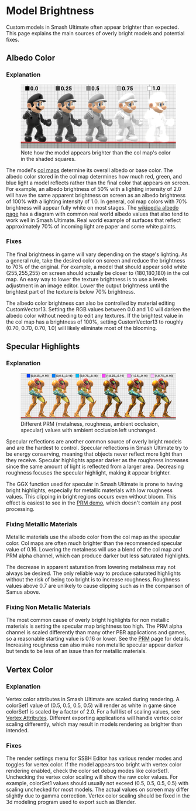 # Model Brightness
Custom models in Smash Ultimate often appear brighter than expected. 
This page explains the main sources of overly bright models and potential fixes.

## Albedo Color
### Explanation
<figure class="figure">
    <img src="mario_albedo.jpg" height="auto" width="auto">
    <figcaption class="figure-caption text-center">Note how the model appears brighter than the col map's color in the shaded squares.</figcaption>
</figure>

The model's [col maps](../../textures/col/) determine its overall albedo or base color. The albedo color stored in the col map determines how much red, green, and blue light a model reflects rather than the final color that appears on screen. For example, an albedo brightness of 50% with a lighting intensity of 2.0 will have the same apparent brightness on screen as an albedo brightness of 100% with a lighting intensity of 1.0. In general, col map colors with 70% brightness will appear fully white on most stages. The [wikipedia albedo page](https://en.wikipedia.org/wiki/Albedo) has a diagram with common real world albedo values that also tend to work well in Smash Ultimate. Real world example of surfaces that reflect approximately 70% of incoming light are paper and some white paints.

### Fixes
The final brightness in game will vary depending on the stage's lighting. As a general rule, take the desired color on screen and reduce the brightness to 70% of the original.  For example, a model that should appear solid white (255,255,255) on screen should actually be closer to (180,180,180) in the col map.  An easy way to lower the texture brightness is to use a levels adjustment in an image editor. Lower the output brightness until the brightest part of the texture is below 70% brightness.

The albedo color brightness can also be controlled by material editing CustomVector13. Setting the RGB values between 0.0 and 1.0 will darken 
the albedo color without needing to edit any textures. If the brightest value in the col map has a brightness of 100%, setting CustomVector13 to roughly (0.70, 0.70, 0.70, 1.0) will likely eliminate most of the blooming. 

## Specular Highlights
### Explanation
<figure class="figure">
    <img src="samus.jpg" height="auto" width="auto">
    <figcaption class="figure-caption text-center">Different PRM (metalness, roughness, ambient occlusion, specular) values with ambient occlusion left unchanged.</figcaption>
</figure>
Specular reflections are another common source of overly bright models and are the hardest to control. 
Specular reflections in Smash Ultimate try to be energy conserving, meaning that objects never reflect more light than they receive. 
Specular highlights appear darker as the roughness increases since the same amount of light is reflected from a larger area. 
Decreasing roughness focuses the specular highlight, making it appear brighter.

The GGX function used for specular in Smash Ultimate is prone to having bright highlights, especially for metallic materials with low roughness values. This clipping in bright regions occurs even without bloom. This effect is easiest to see in the [PRM demo](../../textures/prm/), which doesn't contain any post processing. 

### Fixing Metallic Materials
Metallic materials use the albedo color from the col map as the specular color. Col maps are often much brighter than the recommended specular value of 0.16. Lowering the metalness will use a blend of the col map and PRM alpha channel, which can produce darker but less saturated highlights. 

The decrease in apparent saturation from lowering metalness may not always be desired. The only reliable way to produce saturated highlights without the risk of being too bright is to increase roughness. Roughness values above 0.7 are unlikely to cause clipping such as in the comparison of Samus above.

### Fixing Non Metallic Materials
The most common cause of overly bright highlights for non metallic materials is setting the specular map brightness too high. The PRM alpha channel is scaled differently than many other PBR applications and games, so a reasonable starting value is 0.16 or lower. See the [PRM](../../textures/prm/#specular-alpha) page for details. Increasing roughness can also make non metallic specular appear darker but tends to be less of an issue than for metallic materials.

## Vertex Color
### Explanation
Vertex color attributes in Smash Ultimate are scaled during rendering. A colorSet1 value of (0.5, 0.5, 0.5, 0.5) will render as white in game since colorSet1 is scaled by a factor of 2.0. For a full list of scaling values, see [Vertex Attributes](https://github.com/ScanMountGoat/Smush-Material-Research/blob/master/Vertex%20Attributes.md#color-set-attributes). Different exporting applications will handle vertex color scaling differently, which may result in models rendering as brighter than intended.

### Fixes
The render settings menu for SSBH Editor has various render modes and toggles for vertex color. If the model appears too bright with vertex color rendering enabled, check the color set debug modes like colorSet1. Unchecking the vertex color scaling will show the raw color values. For example, colorSet1 values should usually not exceed (0.5, 0.5, 0.5, 0.5) with scaling unchecked for most models. The actual values on screen may differ slightly due to gamma correction. Vertex color scaling should be fixed in the 3d modeling program used to export such as Blender.